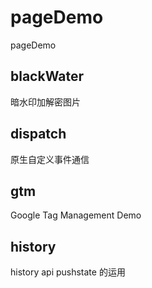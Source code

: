 # pageDemo
pageDemo


## blackWater

暗水印加解密图片


## dispatch

原生自定义事件通信


## gtm

Google Tag Management Demo


## history

history api pushstate 的运用


